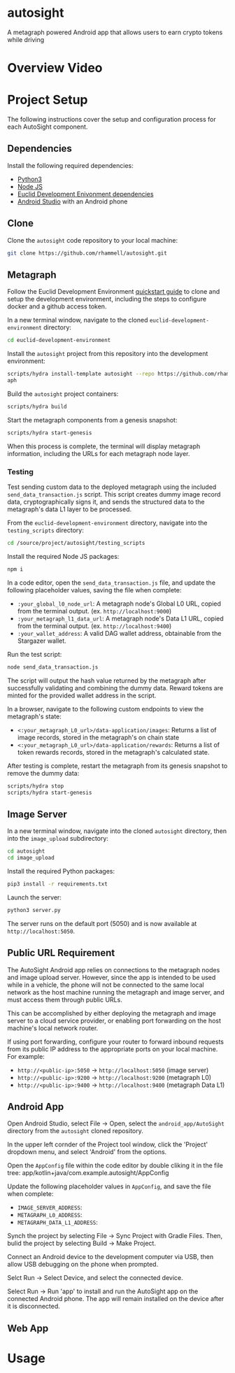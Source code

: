 # autosight
A metagraph powered Android app that allows users to earn crypto tokens while driving

# Overview Video

# Project Setup
The following instructions cover the setup and configuration process for each AutoSight component. 

## Dependencies
Install the following required dependencies:
- [Python3](https://www.python.org/downloads/)
- [Node JS](https://nodejs.org/en)
- [Euclid Development Enivonment dependencies](https://docs.constellationnetwork.io/sdk/guides/quick-start/#install-dependencies)
- [Android Studio](https://developer.android.com/studio) with an Android phone

## Clone
Clone the `autosight` code repository to your local machine: 

```bash
git clone https://github.com/rhammell/autosight.git
```

## Metagraph
Follow the Euclid Development Environment [quickstart guide](https://docs.constellationnetwork.io/sdk/guides/quick-start) to clone and setup the development environment, including the steps to configure docker and a github access token.

In a new terminal window, navigate to the cloned `euclid-development-environment` directory: 

```bash
cd euclid-development-environment
```

Install the `autosight` project from this repository into the development environment:  

```bash
scripts/hydra install-template autosight --repo https://github.com/rhammell/autosight --path metagr
aph
```

Build the `autosight` project containers: 

```bash
scripts/hydra build
```

Start the metagraph components from a genesis snapshot: 

```bash
scripts/hydra start-genesis
```

When this process is complete, the terminal will display metagraph information, including the URLs for each metagraph node layer.

### Testing 
Test sending custom data to the deployed metagraph using the included `send_data_transaction.js` script. This script creates dummy image record data, cryptographically signs it, and sends the structured data to the metagraph's data L1 layer to be processed.

From the `euclid-development-environment` directory, navigate into the `testing_scripts` directory: 

```bash
cd /source/project/autosight/testing_scripts
```

Install the required Node JS packages: 

```bash
npm i
```

In a code editor, open the `send_data_transaction.js` file, and update the following placeholder values, saving the file when complete: 
- `:your_global_l0_node_url`: A metagraph node's Global L0 URL, copied from the terminal output. (ex. `http://localhost:9000`)
- `:your_metagraph_l1_data_url`: A metagraph node's Data L1 URL, copied from the terminal output. (ex. `http://localhost:9400`) 
- `:your_wallet_address`: A valid DAG wallet address, obtainable from the Stargazer wallet. 

Run the test script: 

```bash
node send_data_transaction.js
```

The script will output the hash value returned by the metagraph after successfully validating and combining the dummy data. Reward tokens are minted for the provided wallet address in the script. 

In a browser, navigate to the following custom endpoints to view the metagraph's state:
- `<:your_metagraph_L0_url>/data-application/images`: Returns a list of image records, stored in the metagraph's on chain state
- `<:your_metagraph_L0_url>/data-application/rewards`: Returns a list of token rewards records, stored in the metagraph's calculated state. 

After testing is complete, restart the metagraph from its genesis snapshot to remove the dummy data: 

```bash
scripts/hydra stop
scripts/hydra start-genesis
```

## Image Server
In a new terminal window, navigate into the cloned `autosight` directory, then into the `image_upload` subdirectory: 

```bash
cd autosight
cd image_upload
```

Install the required Python packages:

```bash
pip3 install -r requirements.txt
```

Launch the server: 

```bash
python3 server.py
```

The server runs on the default port (5050) and is now available at `http://localhost:5050`.


## Public URL Requirement
The AutoSight Android app relies on connections to the metagraph nodes and image upload server. However, since the app is intended to be used while in a vehicle, the phone will not be connected to the same local network as the host machine running the metagraph and image server, and must access them through public URLs. 

This can be accomplished by either deploying the metagraph and image server to a cloud service provider, or enabling port forwarding on the host machine's local network router. 

If using port forwarding, configure your router to forward inbound requests from its public IP address to the appropriate ports on your local machine. For example:

- `http://<public-ip>:5050` → `http://localhost:5050` (image server)
- `http://<public-ip>:9200` → `http://localhost:9200` (metagraph L0)
- `http://<public-ip>:9400` → `http://localhost:9400` (metagraph Data L1)

## Android App
Open Android Studio, select File → Open, select the `android_app/AutoSight` directory from the `autosight` cloned repository. 

In the upper left cornder of the Project tool window, click the 'Project' dropdown menu, and select 'Android' from the options. 

Open the `AppConfig` file within the code editor by double cliking it in the file tree: app/kotlin+java/com.example.autosight/AppConfig

Update the following placeholder values in `AppConfig`, and save the file when complete: 
- `IMAGE_SERVER_ADDRESS`:
- `METAGRAPH_L0_ADDRESS`: 
- `METAGRAPH_DATA_L1_ADDRESS`:

Synch the project by selecting File → Sync Project with Gradle Files. Then, bulid the project by selecting Build → Make Project. 

Connect an Android device to the development computer via USB, then allow USB debugging on the phone when prompted. 

Selct Run → Select Device, and select the connected device. 

Select Run → Run 'app' to install and run the AutoSight app on the connected Android phone. The app will remain installed on the device after it is disconnected. 

## Web App

# Usage
